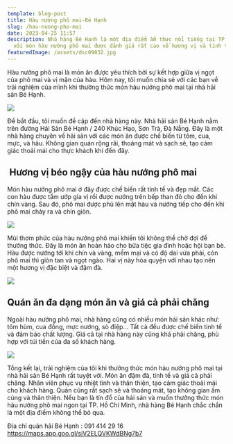 ```yaml
---
template: blog-post
title: Hàu nướng phô mai-Bé Hạnh
slug: /hau-nuong-pho-mai
date: 2023-04-25 11:57
description: Nhà hàng Bé Hạnh là một địa điểm ẩm thực nổi tiếng tại TP. Đà Nẵng
  với món hàu nướng phô mai được đánh giá rất cao về hương vị và tinh tế.
featuredImage: /assets/dsc09832.jpg
---
```

Hàu nướng phô mai là món ăn được yêu thích bởi sự kết hợp giữa vị ngọt của phô mai và vị mặn của hàu. Hôm nay, tôi muốn chia sẻ với các bạn về trải nghiệm của mình khi thưởng thức món hàu nướng phô mai tại nhà hải sản Bé Hạnh.

![](/assets/dsc09832.jpg)

Để bắt đầu, tôi muốn đề cập đến nhà hàng này. Nhà hải sản Bé Hạnh nằm trên đường Hải Sản Bé Hạnh / 240 Khúc Hạo, Sơn Trà, Đà Nẵng. Đây là một nhà hàng chuyên về hải sản với các món ăn được chế biến từ tôm, cua, mực, và hàu. Không gian quán rộng rãi, thoáng mát và sạch sẽ, tạo cảm giác thoải mái cho thực khách khi đến đây.

##  Hương vị béo ngậy của hàu nướng phô mai

Món hàu nướng phô mai ở đây được chế biến rất tinh tế và đẹp mắt. Các con hàu được tẩm ướp gia vị rồi được nướng trên bếp than đỏ cho đến khi chín vàng. Sau đó, phô mai được phủ lên mặt hàu và nướng tiếp cho đến khi phô mai chảy ra và chín giòn.

![](/assets/dsc09830.jpg)

Mùi thơm phức của hàu nướng phô mai khiến tôi không thể chờ đợi để thưởng thức. Đây là món ăn hoàn hảo cho bữa tiệc gia đình hoặc hội bạn bè. Hàu được nướng tới khi chín và vàng, mềm mại và có độ dai vừa phải, còn phô mai thì giòn tan và ngọt ngào. Hai vị này hòa quyện với nhau tạo nên một hương vị đặc biệt và đậm đà.

![](/assets/dsc09802.jpg)

## Q﻿uán ăn đa dạng món ăn và giá cả phải chăng

Ngoài hàu nướng phô mai, nhà hàng cũng có nhiều món hải sản khác như: tôm hùm, cua đồng, mực nướng, sò điệp… Tất cả đều được chế biến tinh tế và đảm bảo chất lượng. Giá cả tại nhà hàng này cũng khá phải chăng, phù hợp với túi tiền của đa số khách hàng.

![](/assets/dsc09801.jpg)

Tổng kết lại, trải nghiệm của tôi khi thưởng thức món hàu nướng phô mai tại nhà hải sản Bé Hạnh rất tuyệt vời. Món ăn đậm đà, tinh tế và giá cả phải chăng. Nhân viên phục vụ nhiệt tình và thân thiện, tạo cảm giác thoải mái cho khách hàng. Quán cũng rất sạch sẽ và thoáng mát, tạo không gian ấm cúng và thân thiện. Nếu bạn là tín đồ của hải sản và muốn thưởng thức món hàu nướng phô mai ngon tại TP. Hồ Chí Minh, nhà hàng Bé Hạnh chắc chắn là một địa điểm không thể bỏ qua.

Địa chỉ quán hải Bé Hạnh : 091 414 29 16 https://maps.app.goo.gl/sjV2ELQVKWdBNg7b7